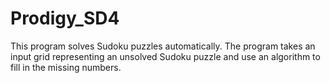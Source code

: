 # Prodigy_SD4
This program solves Sudoku puzzles automatically. The program takes an input grid representing an unsolved Sudoku puzzle and use an algorithm to fill in the missing numbers.
